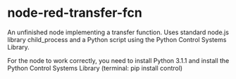 # node-red-transfer-fcn
An unfinished node implementing a transfer function. Uses standard node.js library child_process and a Python script using the Python Control Systems Library.

For the node to work correctly, you need to install Python 3.1.1 and install the Python Control Systems Library (terminal: pip install control)


